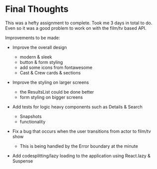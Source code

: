 # Final Thoughts

This was a hefty assignment to complete. Took me 3 days in total to do. Even so it was a good problem to work on with the film/tv based API.

Improvements to be made:

* Improve the overall design
    - modern & sleek
    - button & form styling
    - add some icons from fontawesome
    - Cast & Crew cards & sections

* Improve the styling on larger screens
    - the ResultsList could be done better
    - form styling on bigger screens

* Add tests for logic heavy components such as Details & Search
    - Snapshots
    - functionality

* Fix a bug that occurs when the user transitions from actor to film/tv show
    - This is being handled by the Error boundary at the minute

* Add codesplitting/lazy loading to the application using React.lazy & Suspense